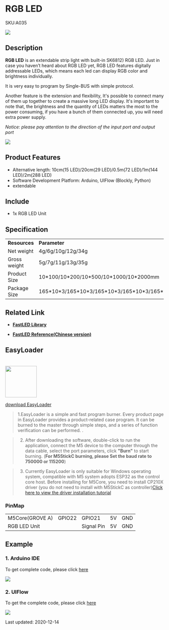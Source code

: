# RGB LED

<el-tag effect="plain">SKU:A035</el-tag>

<div class="product_pic"><img src="assets/img/product_pics/unit/M5GO_Unit_neopixel.webp"></div>

## Description

**RGB LED** is an extendable strip light with built-in SK6812) RGB LED. Just in case you haven’t heard about RGB LED yet, RGB LED features digitally addressable LEDs, which means each led can display RGB color and brightness individually.

It is very easy to program by Single-BUS with simple protocol.

Another feature is the extension and flexibility, It's possible to connect many of them up together to create a massive long LED display. It's important to note that, the brightness and the quantity of LEDs matters the most to the power consuming, if you have a bunch of them connected up, you will need extra power supply.

*Notice: please pay attention to the direction of the input port and output port*

<img src="assets/img/product_pics/unit/unit_neopixel_02.webp">

## Product Features

- Alternative length: 10cm(15 LED)/20cm(29 LED)/0.5m(72 LED)/1m(144 LED)/2m(288 LED)
- Software Development Platform: Arduino, UIFlow (Blockly, Python)
- extendable

## Include

- 1x RGB LED Unit

## Specification

<table>
   <tr style="font-weight:bold">
      <td>Resources</td>
      <td>Parameter</td>
   </tr>
   <tr>
      <td>Net weight</td>
      <td>4g/6g/10g/12g/34g</td>
   </tr>
   <tr>
      <td>Gross weight</td>
      <td>5g/7g/11g/13g/35g</td>
   </tr>
   <tr>
      <td>Product Size</td>
      <td>10*100/10*200/10*500/10*1000/10*2000mm</td>
   </tr>
   <tr>
      <td>Package Size</td>
      <td>165*10*3/165*10*3/165*10*3/165*10*3/165*10*3mm</td>
   </tr>
 </table>

## Related Link

- **[FastLED Library](https://github.com/FastLED/FastLED/wiki/Overview)**

- **[FastLED Reference(Chinese version)](http://www.taichi-maker.com/homepage/reference-index/arduino-library-index/fastled-library/)**

## EasyLoader

<img src="https://m5stack.oss-cn-shenzhen.aliyuncs.com/image/EasyLoader_logo.webp" width="100px" style="margin-top:20px">

<a href="https://m5stack.oss-cn-shenzhen.aliyuncs.com/EasyLoader/Unit/EasyLoader_NEOPIXEL.exe"><el-button type="primary">download EasyLoader</el-button></a>

>1.EasyLoader is a simple and fast program burner. Every product page in EasyLoader provides a product-related case program. It can be burned to the master through simple steps, and a series of function verification can be performed. .

>2. After downloading the software, double-click to run the application, connect the M5 device to the computer through the data cable, select the port parameters, click **"Burn"** to start burning. (**For M5StickC burning, please Set the baud rate to 750000 or 115200**)

>3. Currently EasyLoader is only suitable for Windows operating system, compatible with M5 system adopts ESP32 as the control core host. Before installing for M5Core, you need to install CP210X driver (you do not need to install with M5StickC as controller)[Click here to view the driver installation tutorial](en/related_documents/M5Burner#install-usb-driver)

### PinMap

<table>
 <tr><td>M5Core(GROVE A)</td><td>GPIO22</td><td>GPIO21</td><td>5V</td><td>GND</td></tr>
 <tr><td>RGB LED Unit</td><td> </td><td>Signal Pin</td><td>5V</td><td>GND</td></tr>
</table>


## Example

### 1. Arduino IDE

To get complete code, please click [here](https://github.com/m5stack/M5Stack/tree/master/examples/Unit/RGB_LED_SK6812/display_rainbow)

<img src="assets/img/product_pics/unit/unit_example/NEOPIXEL/example_unit_neopixel_02.webp">

### 2. UIFlow

To get the complete code, please click [here](https://github.com/m5stack/M5-ProductExampleCodes/tree/master/Unit/NEOPIXEL/UIFlow)

<img src="assets/img/product_pics/unit/unit_example/NEOPIXEL/example_unit_neopixel_01.webp">

<!-- ## Schematic -->

<!-- <img src="assets/img/product_pics/unit/neopixel_sch.JPG"> -->

<el-divider content-position="right">Last updated: 2020-12-14</el-divider>

<script>

   var purchase_link = 'https://m5stack.com/collections/m5-unit/products/neopixel-rgb-leds-cable';


   anchor_search(purchase_link);
   scrollFunc();

</script>
